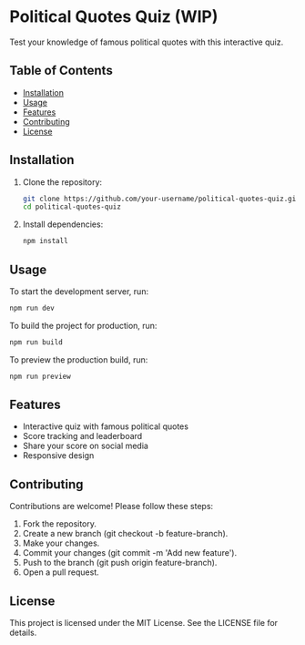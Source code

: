 # Political Quotes Quiz (WIP)

Test your knowledge of famous political quotes with this interactive quiz.

## Table of Contents

- [Installation](#installation)
- [Usage](#usage)
- [Features](#features)
- [Contributing](#contributing)
- [License](#license)

## Installation

1. Clone the repository:

   ```sh
   git clone https://github.com/your-username/political-quotes-quiz.git
   cd political-quotes-quiz
   ```

2. Install dependencies:
   ```sh
   npm install
   ```

## Usage

To start the development server, run:

```sh
npm run dev
```

To build the project for production, run:

```sh
npm run build
```

To preview the production build, run:

```sh
npm run preview
```

## Features

- Interactive quiz with famous political quotes
- Score tracking and leaderboard
- Share your score on social media
- Responsive design

## Contributing

Contributions are welcome! Please follow these steps:

1. Fork the repository.
2. Create a new branch (git checkout -b feature-branch).
3. Make your changes.
4. Commit your changes (git commit -m 'Add new feature').
5. Push to the branch (git push origin feature-branch).
6. Open a pull request.

## License

This project is licensed under the MIT License. See the LICENSE file for details.
